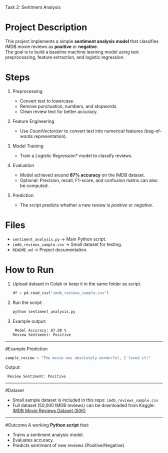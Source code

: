  Task 2: Sentiment Analysis

# Project Description
This project implements a simple **sentiment analysis model** that classifies IMDB movie reviews as **positive** or **negative**.  
The goal is to build a baseline machine learning model using text preprocessing, feature extraction, and logistic regression.

# Steps

1. Preprocessing
   - Convert text to lowercase.
   - Remove punctuation, numbers, and stopwords.
   - Clean review text for better accuracy.

2. Feature Engineering
   - Use *CountVectorizer* to convert text into numerical features (bag-of-words representation).

3. Model Training
   - Train a *Logistic Regression** model to classify reviews.

4. Evaluation
   - Model achieved around **87% accuracy** on the IMDB dataset.
   - Optional: Precision, recall, F1-score, and confusion matrix can also be computed.

5. Prediction
   - The script predicts whether a new review is *positive* or *negative*.


# Files
- `sentiment_analysis.py` → Main Python script.
- `imdb_reviews_sample.csv` → Small dataset for testing.
- `README.md` → Project documentation.


# How to Run

1. Upload dataset in Colab or keep it in the same folder as script.
   ```python
   df = pd.read_csv("imdb_reviews_sample.csv")
   ```

2. Run the script:
   ```bash
   python sentiment_analysis.py
   ```

3. Example output:
   ```
    Model Accuracy: 87.00 %
   Review Sentiment: Positive
   ```

---

#Example Prediction
```python
sample_review = "The movie was absolutely wonderful, I loved it!"
```
Output:
```
 Review Sentiment: Positive
```

---

#Dataset
- Small sample dataset is included in this repo: `imdb_reviews_sample.csv`
- Full dataset (50,000 IMDB reviews) can be downloaded from Kaggle:  
  [IMDB Movie Reviews Dataset (50K)](https://www.kaggle.com/datasets/lakshmi25npathi/imdb-dataset-of-50k-movie-reviews)

---

#Outcome
A working **Python script** that:
- Trains a sentiment analysis model.
- Evaluates accuracy.
- Predicts sentiment of new reviews (Positive/Negative).
